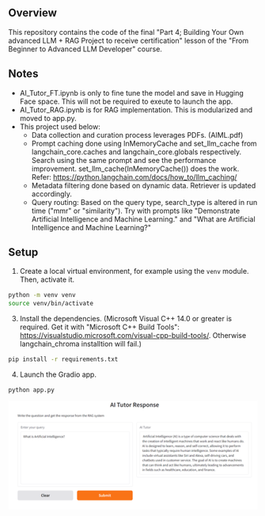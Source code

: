 ## Overview

This repository contains the code of the final "Part 4; Building Your Own advanced LLM + RAG Project to receive certification" lesson of the "From Beginner to Advanced LLM Developer" course.

## Notes
- AI_Tutor_FT.ipynb is only to fine tune the model and save in Hugging Face space. This will not be required to exeute to launch the app. 
- AI_Tutor_RAG.ipynb is for RAG implementation. This is modularized and moved to app.py.
- This project used below:
    - Data collection and curation process leverages PDFs. (AIML.pdf)
    - Prompt caching done using InMemoryCache and set_llm_cache from langchain_core.caches and langchain_core.globals respectively. Search using the same prompt and see the performance improvement. set_llm_cache(InMemoryCache()) does the work. Refer: https://python.langchain.com/docs/how_to/llm_caching/
    - Metadata filtering done based on dynamic data. Retriever is updated accordingly.
    - Query routing: Based on the query type, search_type is altered in run time ("mmr" or "similarity"). Try with prompts like "Demonstrate Artificial Intelligence and Machine Learning." and "What are Artificial Intelligence and Machine Learning?"

## Setup

1. Create a local virtual environment, for example using the `venv` module. Then, activate it.

```bash
python -m venv venv
source venv/bin/activate
```

3. Install the dependencies. (Microsoft Visual C++ 14.0 or greater is required. Get it with "Microsoft C++ Build Tools": https://visualstudio.microsoft.com/visual-cpp-build-tools/. Otherwise langchain_chroma installtion will fail.)

```bash
pip install -r requirements.txt
```

4. Launch the Gradio app.

```bash
python app.py
```

![alt text](rag_response.PNG)
